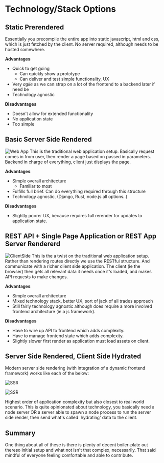 # Technology/Stack Options

## Static Prerendered
Essentially you precompile the entire app into static javascript, html and css, which is just fetched by the client. No server required, although needs to be hosted somewhere.

**Advantages**
* Quick to get going
    * Can quickly show a prototype
    * Can deliver and test simple functionality, UX
* Very _agile_ as we can strap on a lot of the frontend to a backend later if need be
* Technology agnostic

**Disadvantages**
* Doesn't allow for extended functionality
* No application state
* Too simple

## Basic Server Side Rendered
![Web App](https://www.scnsoft.com/blog-pictures/web-apps/web_application_architecture-02.png)
This is the traditional web application setup. Basically request comes in from user, then render a page based on passed in parameters. Backend in charge of everything, client just displays the page.

**Advantages**
* Simple overall architecture
    * Familiar to most
* Fulfills full brief. Can do everything required through this structure
* Technology agnostic, (Django, Rust, node.js all options..)

**Disadvantages**
* Slightly poorer UX, because requires full rerender for updates to application state.

## REST API + Single Page Application or REST App Server Rendererd
![ClientSide](https://cdn-images-1.medium.com/max/1600/1*CRiH0hUGoS3aoZaIY4H2yg.png)
This is the a twist on the traditional web application setup. Rather than rendering routes directly we use the RESTful structure. And communicate with a richer client side application. The client (ie the browser) then gets all relevant data it needs once it's loaded, and makes API requests to make changes.

**Advantages**
* Simple overall architecture
* Mixed technology stack, better UX, sort of jack of all trades approach
* Still fairly technology agnostic although does require a more involved frontend architecture (ie a js framework).

**Disadvantages**
* Have to wire up API to frontend which adds complexity.
* Have to manage frontend state which adds complexity.
* Slightly slower first render as application must load assets on client.

## Server Side Rendered, Client Side Hydrated

Modern server side rendering (with integration of a dynamic frontend framework) works like each of the below:

![SSR](https://cdn-images-1.medium.com/max/2000/1*jJkEQpgZ8waQ5P-W5lhxuQ.png)

![SSR](https://cloud.githubusercontent.com/assets/499550/17607895/786a415a-5fee-11e6-9c11-45a2cfdf085c.png)

Highest order of application complexity but also closest to real world scenario. This is quite opinionated about technology, you basically need a node server OR a server able to spawn a node process to run the server side render, then send what's called 'hydrating' data to the client.

## Summary

One thing about all of these is there is plenty of decent boiler-plate out thereso initial setup and what not isn't that complex, necessarily.
That said mindful of everyone feeling comfortable and able to contribute.

